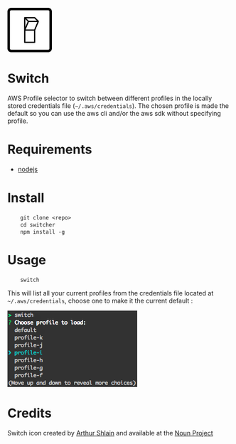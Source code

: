 ![](switch.png)

Switch
========

AWS Profile selector to switch between different profiles in the locally stored credentials file (`~/.aws/credentials`). The chosen profile is made the default so you can use the aws cli and/or the aws sdk without specifying profile.


Requirements
============

* [nodejs](https://nodejs.org/en/)

Install
=======
```shell
    git clone <repo>
    cd switcher
    npm install -g
```

Usage
=====
```shell
    switch
```

This will list all your current profiles from the credentials file located at `~/.aws/credentials`, choose one to make it the current default :

![](screenshot.png)

Credits
========

Switch icon created by [Arthur Shlain](https://thenounproject.com/ArtZ91/) and available at the [Noun Project](https://thenounproject.com/)

